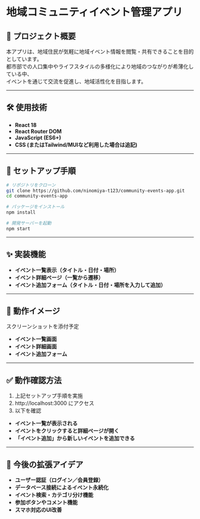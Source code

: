 # 地域コミュニティイベント管理アプリ

## 📌 プロジェクト概要
本アプリは、地域住民が気軽に地域イベント情報を閲覧・共有できることを目的としています。  
都市部での人口集中やライフスタイルの多様化により地域のつながりが希薄化している中、  
イベントを通じて交流を促進し、地域活性化を目指します。  

---

## 🛠 使用技術
- **React 18**
- **React Router DOM**
- **JavaScript (ES6+)**
- **CSS (またはTailwind/MUIなど利用した場合は追記)**

---

## 🚀 セットアップ手順

```bash
# リポジトリをクローン
git clone https://github.com/ninomiya-t123/community-events-app.git
cd community-events-app

# パッケージをインストール
npm install

# 開発サーバーを起動
npm start

```
---

## ✨ 実装機能
- **イベント一覧表示（タイトル・日付・場所）**
- **イベント詳細ページ（一覧から遷移）**
- **イベント追加フォーム（タイトル・日付・場所を入力して追加）**

---

## 📲 動作イメージ
スクリーンショットを添付予定
- **イベント一覧画面**
- **イベント詳細画面**
- **イベント追加フォーム**

---

## ✅ 動作確認方法
1. 上記セットアップ手順を実施
2. http://localhost:3000 にアクセス
3. 以下を確認
- **イベント一覧が表示される**
- **イベントをクリックすると詳細ページが開く**
- **「イベント追加」から新しいイベントを追加できる**

---

## 🙌 今後の拡張アイデア
- **ユーザー認証（ログイン／会員登録）**
- **データベース接続によるイベント永続化**
- **イベント検索・カテゴリ分け機能**
- **参加ボタンやコメント機能**
- **スマホ対応のUI改善**

